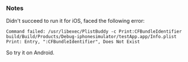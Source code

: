 ### Notes
Didn't succeed to run it for iOS, faced the following error:

```
Command failed: /usr/libexec/PlistBuddy -c Print:CFBundleIdentifier build/Build/Products/Debug-iphonesimulator/testApp.app/Info.plist
Print: Entry, ":CFBundleIdentifier", Does Not Exist

```

So try it on Android.
